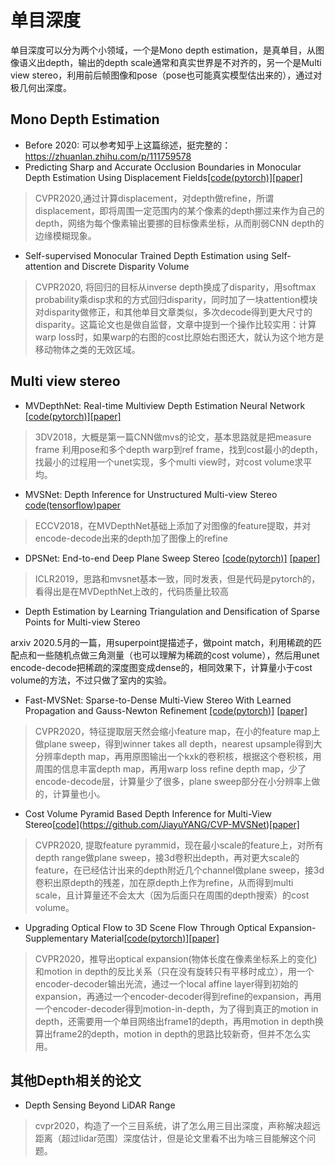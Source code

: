 # 单目深度
单目深度可以分为两个小领域，一个是Mono depth estimation，是真单目，从图像语义出depth，输出的depth scale通常和真实世界是不对齐的，另一个是Multi view stereo，利用前后帧图像和pose（pose也可能真实模型估出来的），通过对极几何出深度。

## Mono Depth Estimation
- Before 2020: 可以参考知乎上这篇综述，挺完整的：https://zhuanlan.zhihu.com/p/111759578
- Predicting Sharp and Accurate Occlusion Boundaries in Monocular Depth Estimation Using Displacement Fields[[code(pytorch)]](https://github.com/dulucas/Displacement_Field)[[paper]](https://arxiv.org/abs/2002.12730)

> CVPR2020,通过计算displacement，对depth做refine，所谓displacement，即将周围一定范围内的某个像素的depth挪过来作为自己的depth，网络为每个像素输出要挪的目标像素坐标，从而削弱CNN depth的边缘模糊现象。

- Self-supervised Monocular Trained Depth Estimation using Self-attention and Discrete Disparity Volume

> CVPR2020, 将回归的目标从inverse depth换成了disparity，用softmax probability乘disp求和的方式回归disparity，同时加了一块attention模块对disparity做修正，和其他单目文章类似，多次decode得到更大尺寸的disparity。这篇论文也是做自监督，文章中提到一个操作比较实用：计算warp loss时，如果warp的右图的cost比原始右图还大，就认为这个地方是移动物体之类的无效区域。

## Multi view stereo
- MVDepthNet: Real-time Multiview Depth Estimation Neural Network [[code(pytorch)]](https://github.com/HKUST-Aerial-Robotics/MVDepthNet)[[paper]](https://arxiv.org/abs/1807.08563)

> 3DV2018，大概是第一篇CNN做mvs的论文，基本思路就是把measure frame 利用pose和多个depth warp到ref frame，找到cost最小的depth，找最小的过程用一个unet实现，多个multi view时，对cost volume求平均。

- MVSNet: Depth Inference for Unstructured Multi-view Stereo [code(tensorflow)](https://github.com/YoYo000/MVSNet)[paper](https://arxiv.org/abs/1804.02505)

> ECCV2018，在MVDepthNet基础上添加了对图像的feature提取，并对encode-decode出来的depth加了图像上的refine

- DPSNet: End-to-end Deep Plane Sweep Stereo [[code(pytorch)]](https://github.com/sunghoonim/DPSNet) [[paper]](https://arxiv.org/abs/1905.00538)

> ICLR2019，思路和mvsnet基本一致，同时发表，但是代码是pytorch的，看得出是在MVDepthNet上改的，代码质量比较高

- Depth Estimation by Learning Triangulation and Densification of Sparse Points for Multi-view Stereo

arxiv 2020.5月的一篇，用superpoint提描述子，做point match，利用稀疏的匹配点和一些随机点做三角测量（也可以理解为稀疏的cost volume），然后用unet encode-decode把稀疏的深度图变成dense的，相同效果下，计算量小于cost volume的方法，不过只做了室内的实验。

- Fast-MVSNet: Sparse-to-Dense Multi-View Stereo With Learned Propagation and Gauss-Newton Refinement [[code(pytorch)]](https://github.com/svip-lab/FastMVSNet) [[paper]](https://arxiv.org/abs/2003.13017)

> CVPR2020，特征提取层天然会缩小feature map，在小的feature map上做plane sweep，得到winner takes all depth，nearest upsample得到大分辨率depth map，再用原图输出一个kxk的卷积核，根据这个卷积核，用周围的信息丰富depth map，再用warp loss refine depth map，少了encode-decode层，计算量少了很多，plane sweep部分在小分辨率上做的，计算量也小。

- Cost Volume Pyramid Based Depth Inference for Multi-View Stereo[[code](pytorch)](https://github.com/JiayuYANG/CVP-MVSNet)[[paper]](https://arxiv.org/abs/1912.08329)

> CVPR2020, 提取feature pyrammid，现在最小scale的feature上，对所有depth range做plane sweep，接3d卷积出depth，再对更大scale的feature，在已经估计出来的depth附近几个channel做plane sweep，接3d卷积出原depth的残差，加在原depth上作为refine，从而得到multi scale，且计算量还不会太大（因为后面只在周围的depth搜索）的cost volume。

- Upgrading Optical Flow to 3D Scene Flow Through Optical Expansion-Supplementary Material[[code(pytorch)]](https://github.com/gengshan-y/expansion)[[paper]](https://openaccess.thecvf.com/content_CVPR_2020/papers/Yang_Upgrading_Optical_Flow_to_3D_Scene_Flow_Through_Optical_Expansion_CVPR_2020_paper.pdf)

> CVPR2020，推导出optical expansion(物体长度在像素坐标系上的变化)和motion in depth的反比关系（只在没有旋转只有平移时成立），用一个encoder-decoder输出光流，通过一个local affine layer得到初始的expansion，再通过一个encoder-decoder得到refine的expansion，再用一个encoder-decoder得到motion-in-depth，为了得到真正的motion in depth，还需要用一个单目网络出frame1的depth，再用motion in depth换算出frame2的depth，motion in depth的思路比较新奇，但并不怎么实用。


## 其他Depth相关的论文
- Depth Sensing Beyond LiDAR Range

> cvpr2020，构造了一个三目系统，讲了怎么用三目出深度，声称解决超远距离（超过lidar范围）深度估计，但是论文里看不出为啥三目能解这个问题。
